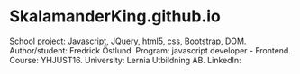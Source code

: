 # SkalamanderKing.github.io
School project: Javascript, JQuery, html5, css, Bootstrap, DOM.
Author/student: Fredrick Östlund.
Program: javascript developer - Frontend.
Course: YHJUST16.
University: Lernia Utbildning AB.
LinkedIn: 
